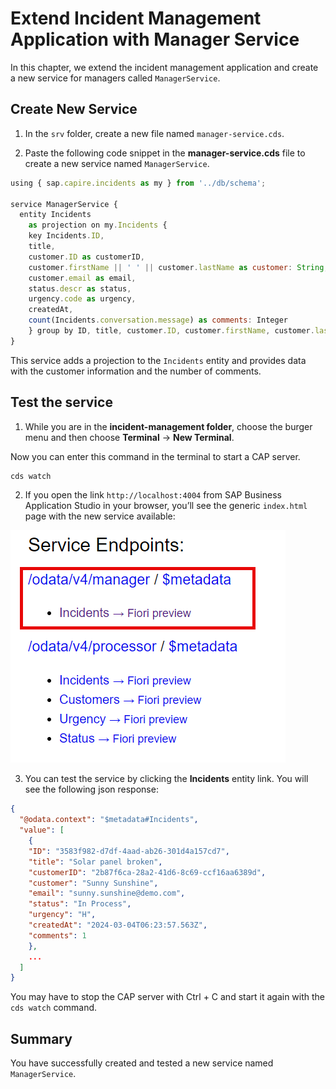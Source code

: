 # Extend Incident Management Application with Manager Service

In this chapter, we extend the incident management application and create a new service for managers called `ManagerService`.

## Create New Service

1. In the `srv` folder, create a new file named `manager-service.cds`.

2. Paste the following code snippet in the **manager-service.cds** file to create a new service named `ManagerService`.

```js
using { sap.capire.incidents as my } from '../db/schema';

service ManagerService {
  entity Incidents 
    as projection on my.Incidents {
    key Incidents.ID,
    title,
    customer.ID as customerID,
    customer.firstName || ' ' || customer.lastName as customer: String,
    customer.email as email,
    status.descr as status,
    urgency.code as urgency,
    createdAt,
    count(Incidents.conversation.message) as comments: Integer
    } group by ID, title, customer.ID, customer.firstName, customer.lastName, customer.email, status.descr, urgency.code, createdAt
}
```

This service adds a projection to the `Incidents` entity and provides data with the customer information and the number of comments.

## Test the service

1. While you are in the **incident-management folder**, choose the burger menu and then choose **Terminal** → **New Terminal**.

Now you can enter this command in the terminal to start a CAP server.

```bash
cds watch
```

2. If you open the link `http://localhost:4004` from SAP Business Application Studio in your browser, you’ll see the generic `index.html` page with the new service available:

![Index page](./images/test-manager-service.png)

3. You can test the service by clicking the **Incidents** entity link. You will see the following json response:

```json
{
  "@odata.context": "$metadata#Incidents",
  "value": [
    {
    "ID": "3583f982-d7df-4aad-ab26-301d4a157cd7",
    "title": "Solar panel broken",
    "customerID": "2b87f6ca-28a2-41d6-8c69-ccf16aa6389d",
    "customer": "Sunny Sunshine",
    "email": "sunny.sunshine@demo.com",
    "status": "In Process",
    "urgency": "H",
    "createdAt": "2024-03-04T06:23:57.563Z",
    "comments": 1
    },
    ...
  ]
}
```

You may have to stop the CAP server with Ctrl + C and start it again with the `cds watch` command.

## Summary

You have successfully created and tested a new service named `ManagerService`.